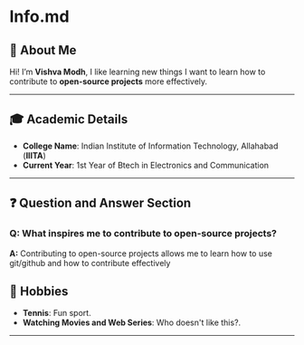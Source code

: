 # Info.md  

## 👋 About Me  
Hi! I’m **Vishva Modh**, I like learning new things
I want to learn how to contribute to  **open-source projects** more effectively.


---

## 🎓 Academic Details  
- **College Name**: Indian Institute of Information Technology, Allahabad (**IIITA**)  
- **Current Year**: 1st Year of Btech in Electronics and Communication 

---

## ❓ Question and Answer Section  
### **Q: What inspires me to contribute to open-source projects?**  
**A:** Contributing to open-source projects allows me to learn how to use git/github and how to contribute effectively

## 🌟 Hobbies  
- **Tennis**: Fun sport.
- **Watching Movies and Web Series**: Who doesn't like this?.  

---
